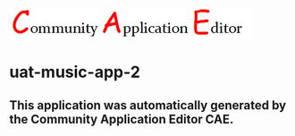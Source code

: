 ![CAE](https://github.com/testcae/application-Test-Music-App/blob/master/img/logo.png)  

uat-music-app-2
===================


This application was automatically generated by the Community Application Editor CAE.  
---------------
